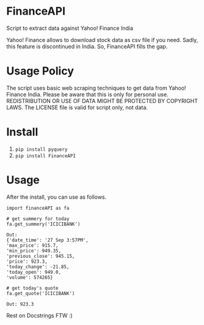FinanceAPI
==========

Script to extract data against Yahoo! Finance India

Yahoo! Finance allows to download stock data as csv file if you need. Sadly, this feature is discontinued in India. So, FinanceAPI fills the gap.

# Usage Policy
The script uses basic web scraping techniques to get data from Yahoo! Finance India. Please be aware that this is only for personal use. REDISTRIBUTION OR USE OF DATA MIGHT BE PROTECTED BY COPYRIGHT LAWS. The LICENSE file is valid for script only, not data.

# Install

1. `pip install pyquery`    
2. `pip install FinanceAPI`

# Usage
After the install, you can use as follows.

	import financeAPI as fa
	
	# get summery for today
	fa.get_summery('ICICIBANK')
	
	Out:
	{'date_time': '27 Sep 3:57PM',
    'max_price': 915.7,
    'min_price': 949.35,
    'previous_close': 945.15,
    'price': 923.3,
    'today_change': -21.85,
    'today_open': 949.0,
    'volume': 574265}
    
    # get today's quote
    fa.get_quote('ICICIBANK')
    
    Out: 923.3
    
Rest on Docstrings FTW :)